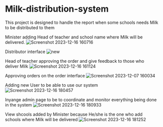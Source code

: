 # Milk-distribution-system
This project is designed to handle the report when some schools needs Milk to be distributed to them

Minister adding Head of teacher and school name where Milk will be delivered.
![Screenshot 2023-12-16 160716](https://github.com/AGwillmkawy1/Milk-distribution-system/assets/93640193/1b83a6b9-feb0-4354-a1ff-ee33acb2f594)

Distributor interface
![new](https://github.com/AGwillmkawy1/Milk-distribution-system/assets/93640193/5f3e9ff7-66c7-4475-aadb-ff8354a6e773)


Head of teacher approving the order and give feedback to those who deliver Milk
![Screenshot 2023-12-16 161124](https://github.com/AGwillmkawy1/Milk-distribution-system/assets/93640193/dfe60ee0-891c-4b1e-b2e2-6879fdc38307)


Approving orders on the order interface
![Screenshot 2023-12-07 160034](https://github.com/AGwillmkawy1/Milk-distribution-system/assets/93640193/21505662-2380-4a2c-9048-c65c26756202)


Adding new User to be able to use our system
![Screenshot 2023-12-16 180457](https://github.com/AGwillmkawy1/Milk-distribution-system/assets/93640193/f1de3854-865f-492a-aabc-1143c89955e1)

Inyange admin page to be to coordinate and monitor everything being done in the system
![Screenshot 2023-12-16 180933](https://github.com/AGwillmkawy1/Milk-distribution-system/assets/93640193/87c57b74-5c9d-4f5b-ab2a-82a6b6220c03)


View shcools added by Minister because He/she is the one who add schools where Milk will be delivered
![Screenshot 2023-12-16 181252](https://github.com/AGwillmkawy1/Milk-distribution-system/assets/93640193/800b066f-8635-47e7-b520-c583c2740499)



